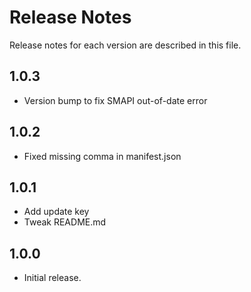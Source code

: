 # Release Notes
Release notes for each version are described in this file.

## 1.0.3
* Version bump to fix SMAPI out-of-date error

## 1.0.2
* Fixed missing comma in manifest.json

## 1.0.1
* Add update key
* Tweak README.md

## 1.0.0
* Initial release.
